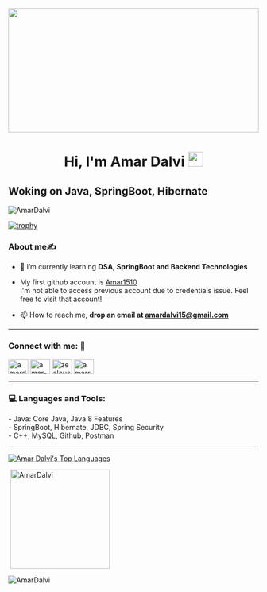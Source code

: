 
<img  width="100%" height="250px" src="https://entropy.co.za/assets/images/hello-terminal-cursor.gif">

<h1 align="center">Hi, I'm Amar Dalvi <img src="https://raw.githubusercontent.com/MartinHeinz/MartinHeinz/master/wave.gif" width="30px"></h1>
<h2>Woking on Java, SpringBoot, Hibernate</h2>

<p align="left"> <img src="https://komarev.com/ghpvc/?username=AmarDalvi&label=Profile%20views&color=0e75b6&style=flat-square" alt="AmarDalvi" /> </p>

[![trophy](https://github-profile-trophy.vercel.app/?username=AmarDalvi&theme=tokyonight&row=1&column=8&margin-w=15&margin-h=15)](https://github.com/ryo-ma/github-profile-trophy) 


<h3>About me✍ </h3>

- 🌱 I’m currently learning **DSA, SpringBoot and Backend Technologies**
- My first github account is <a href="https://github.com/Amar1510" target="blank">Amar1510</a>
 </br>I'm not able to access previous account due to credentials issue. Feel free to visit that account!


- 📫 How to reach me, **drop an email at amardalvi15@gmail.com**
<hr>
<h3 align="left">Connect with me: 🔗</h3>
<p align="left">
<a href="https://twitter.com/amardalvi_0044" target="blank"><img align="center" src="https://raw.githubusercontent.com/rahuldkjain/github-profile-readme-generator/master/src/images/icons/Social/twitter.svg" alt="amardalvi_0044" height="30" width="40"/></a> 
<a href="https://linkedin.com/in/amar-dalvi-ba5b36208" target="blank"><img align="center" src="https://raw.githubusercontent.com/rahuldkjain/github-profile-readme-generator/master/src/images/icons/Social/linked-in-alt.svg" alt="amar-dalvi-ba5b36208" height="30" width="40" padding = "5px" /></a>
<a href="https://codeforces.com/profile/zealous_0044" target="blank"><img align="center" src="https://raw.githubusercontent.com/rahuldkjain/github-profile-readme-generator/master/src/images/icons/Social/codeforces.svg" alt="zealous_0044" height="30" width="40" /></a>
<a href="https://www.leetcode.com/amarrd_0044" target="blank"><img align="center" src="https://raw.githubusercontent.com/rahuldkjain/github-profile-readme-generator/master/src/images/icons/Social/leet-code.svg" alt="amarrd_0044" height="30" width="40" /></a>
</p>
<hr>

<h3 align="left">💻 Languages and Tools:</h3>
- Java: Core Java, Java 8 Features<br>
- SpringBoot, Hibernate, JDBC, Spring Security<br>
- C++, MySQL, Github, Postman
<hr>

  <a href="https://github.com/AmarDalvi/github-readme-stats"><img alt="Amar Dalvi's Top Languages" src="https://github-readme-stats.vercel.app/api/top-langs/?username=AmarDalvi&langs_count=8&count_private=true&layout=compact&theme=react&hide_border=true&bg_color=0D1117" /></a>

<p>&nbsp;<img height="200" align="center" src="https://github-readme-stats.vercel.app/api?username=AmarDalvi&show_icons=true&theme=tokyonight&locale=en" alt="AmarDalvi" /></p>

<p><img align="center" src="https://github-readme-streak-stats.herokuapp.com/?user=AmarDalvi&theme=dark" alt="AmarDalvi" /></p>
